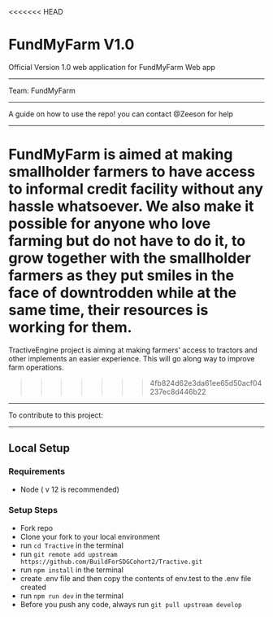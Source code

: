 <<<<<<< HEAD
# FundMyFarm V1.0

Official Version 1.0 web application for FundMyFarm Web app

---

Team: FundMyFarm

---

A guide on how to use the repo!
you can contact @Zeeson for help

---

FundMyFarm is aimed at making smallholder farmers to have access to informal credit facility without any hassle whatsoever. We also make it possible for anyone who love farming but do not have to do it, to grow together with the smallholder farmers as they put smiles in the face of downtrodden while at the same time, their resources is working for them.   
=======
TractiveEngine project is aiming at making farmers' access to tractors and other implements an easier experience.
This will go along way to improve farm operations.
>>>>>>> 4fb824d62e3da61ee65d50acf04237ec8d446b22

---

To contribute to this project:

---

## Local Setup
###  Requirements
* Node ( v 12 is recommended)

### Setup Steps
* Fork repo
* Clone your fork to your local environment
* run `cd Tractive` in the terminal
* run `git remote add upstream https://github.com/BuildForSDGCohort2/Tractive.git`
* run `npm install` in the terminal
* create .env file and then copy the contents of env.test to the .env file created
* run `npm run dev` in the terminal
* Before you push any code, always run `git pull upstream develop`
